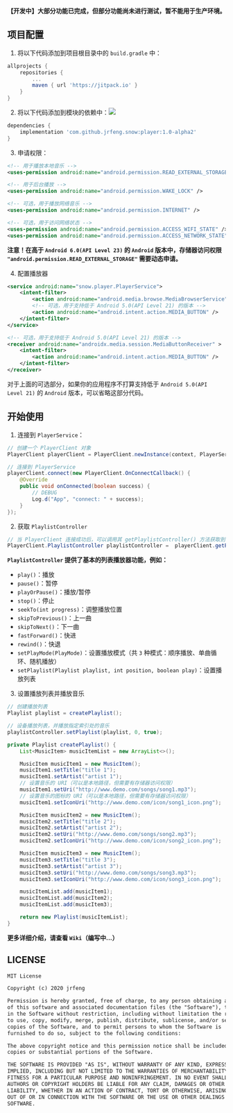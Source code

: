 **【开发中】大部分功能已完成，但部分功能尚未进行测试，暂不能用于生产环境。**

## 项目配置

1. 将以下代码添加到项目根目录中的 `build.gradle` 中：

```gradle
allprojects {
    repositories {
        ...
        maven { url 'https://jitpack.io' }
    }
}
```

2. 将以下代码添加到模块的依赖中：[![](https://jitpack.io/v/jrfeng/snow.svg)](https://jitpack.io/#jrfeng/snow)

```gradle
dependencies {
    implementation 'com.github.jrfeng.snow:player:1.0-alpha2'
}
```

3. 申请权限：

```xml
<!-- 用于播放本地音乐 -->
<uses-permission android:name="android.permission.READ_EXTERNAL_STORAGE"/>

<!-- 用于后台播放 -->
<uses-permission android:name="android.permission.WAKE_LOCK" />

<!-- 可选，用于播放网络音乐 -->
<uses-permission android:name="android.permission.INTERNET" />

<!-- 可选，用于访问网络状态 -->
<uses-permission android:name="android.permission.ACCESS_WIFI_STATE" />
<uses-permission android:name="android.permission.ACCESS_NETWORK_STATE" />
```

**注意！在高于 `Android 6.0(API Level 23)` 的 `Android` 版本中，存储器访问权限 `"android.permission.READ_EXTERNAL_STORAGE"` 需要动态申请。**

4. 配置播放器

```xml
<service android:name="snow.player.PlayerService">
    <intent-filter>
        <action android:name="android.media.browse.MediaBrowserService" />
        <!-- 可选，用于支持低于 Android 5.0(API Level 21) 的版本 -->
        <action android:name="android.intent.action.MEDIA_BUTTON" />
    </intent-filter>
</service>

<!-- 可选，用于支持低于 Android 5.0(API Level 21) 的版本 -->
<receiver android:name="androidx.media.session.MediaButtonReceiver" >
    <intent-filter>
        <action android:name="android.intent.action.MEDIA_BUTTON" />
    </intent-filter>
</receiver>
```

对于上面的可选部分，如果你的应用程序不打算支持低于 `Android 5.0(API Level 21)` 的 `Android` 版本，可以省略这部分代码。

## 开始使用

1. 连接到 `PlayerService`：

```java
// 创建一个 PlayerClient 对象
PlayerClient playerClient = PlayerClient.newInstance(context, PlayerService.class);

// 连接到 PlayerService
playerClient.connect(new PlayerClient.OnConnectCallback() {
    @Override
    public void onConnected(boolean success) {
        // DEBUG
        Log.d("App", "connect: " + success);
    }
});
```

2. 获取 `PlaylistController`

```java
// 当 PlayerClient 连接成功后，可以调用其 getPlaylistController() 方法获取到一个 PlaylistController 对象
PlayerClient.PlaylistController playlistController =  playerClient.getPlaylistController();
```

**`PlaylistController` 提供了基本的列表播放器功能，例如：**

* `play()`：播放
* `pause()`：暂停
* `playOrPause()`：播放/暂停
* `stop()`：停止
* `seekTo(int progress)`：调整播放位置
* `skipToPrevious()`：上一曲
* `skipToNext()`：下一曲
* `fastForward()`：快进
* `rewind()`：快退
* `setPlayMode(PlayMode)`：设置播放模式（共 `3` 种模式：顺序播放、单曲循环、随机播放）
* `setPlaylist(Playlist playlist, int position, boolean play)`：设置播放列表

3. 设置播放列表并播放音乐

```java
// 创建播放列表
Playlist playlist = createPlaylist();

// 设备播放列表，并播放指定索引处的音乐
playlistController.setPlaylist(playlist, 0, true);

private Playlist createPlaylist() {
    List<MusicItem> musicItemList = new ArrayList<>();

    MusicItem musicItem1 = new MusicItem();
    musicItem1.setTitle("title 1");
    musicItem1.setArtist("artist 1");
    // 设置音乐的 URI（可以是本地路径，但需要有存储器访问权限）
    musicItem1.setUri("http://www.demo.com/songs/song1.mp3");
    // 设置音乐的图标的 URI（可以是本地路径，但需要有存储器访问权限）
    musicItem1.setIconUri("http://www.demo.com/icon/song1_icon.png");

    MusicItem musicItem2 = new MusicItem();
    musicItem2.setTitle("title 2");
    musicItem2.setArtist("artist 2");
    musicItem2.setUri("http://www.demo.com/songs/song2.mp3");
    musicItem2.setIconUri("http://www.demo.com/icon/song2_icon.png");

    MusicItem musicItem3 = new MusicItem();
    musicItem3.setTitle("title 3");
    musicItem3.setArtist("artist 3");
    musicItem3.setUri("http://www.demo.com/songs/song3.mp3");
    musicItem3.setIconUri("http://www.demo.com/icon/song3_icon.png");

    musicItemList.add(musicItem1);
    musicItemList.add(musicItem2);
    musicItemList.add(musicItem3);

    return new Playlist(musicItemList);
}
```

**更多详细介绍，请查看 `Wiki`（编写中...）**

## LICENSE

```txt
MIT License

Copyright (c) 2020 jrfeng

Permission is hereby granted, free of charge, to any person obtaining a copy
of this software and associated documentation files (the "Software"), to deal
in the Software without restriction, including without limitation the rights
to use, copy, modify, merge, publish, distribute, sublicense, and/or sell
copies of the Software, and to permit persons to whom the Software is
furnished to do so, subject to the following conditions:

The above copyright notice and this permission notice shall be included in all
copies or substantial portions of the Software.

THE SOFTWARE IS PROVIDED "AS IS", WITHOUT WARRANTY OF ANY KIND, EXPRESS OR
IMPLIED, INCLUDING BUT NOT LIMITED TO THE WARRANTIES OF MERCHANTABILITY,
FITNESS FOR A PARTICULAR PURPOSE AND NONINFRINGEMENT. IN NO EVENT SHALL THE
AUTHORS OR COPYRIGHT HOLDERS BE LIABLE FOR ANY CLAIM, DAMAGES OR OTHER
LIABILITY, WHETHER IN AN ACTION OF CONTRACT, TORT OR OTHERWISE, ARISING FROM,
OUT OF OR IN CONNECTION WITH THE SOFTWARE OR THE USE OR OTHER DEALINGS IN THE
SOFTWARE.
```